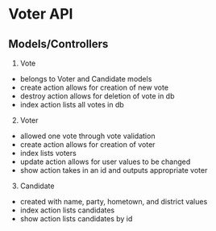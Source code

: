 # Voter API

## Models/Controllers
1. Vote
  * belongs to Voter and Candidate models
  * create action allows for creation of new vote
  * destroy action allows for deletion of vote in db
  * index action lists all votes in db
2. Voter
  * allowed one vote through vote validation
  * create action allows for creation of voter
  * index lists voters
  * update action allows for user values to be changed
  * show action takes in an id and outputs appropriate voter
3. Candidate
  * created with name, party, hometown, and district values
  * index action lists candidates
  * show action lists candidates by id

